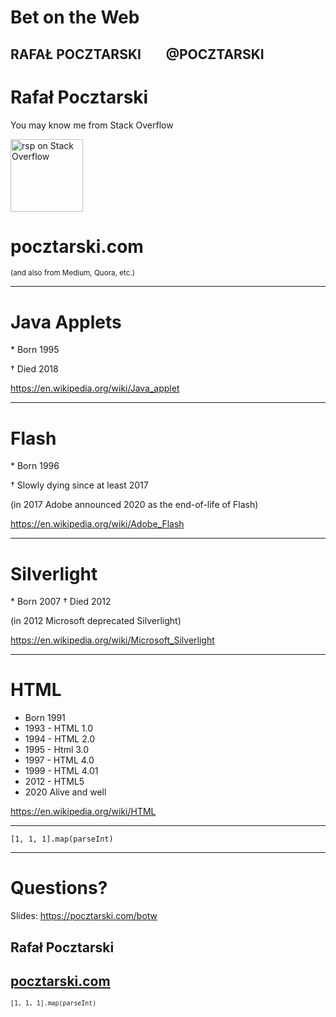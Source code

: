 
# Bet on the Web

RAFAŁ POCZTARSKI &nbsp;&nbsp;&nbsp;&nbsp;&nbsp;&nbsp; @POCZTARSKI
---

# Rafał Pocztarski

You may know me from Stack Overflow

[<img alt="rsp on Stack Overflow" src="https://stackexchange.com/users/flair/303952.png" height="116">](https://stackoverflow.com/users/613198/rsp)

# pocztarski.com

<small>(and also from Medium, Quora, etc.)</small>

---

# Java Applets

\* Born 1995

† Died 2018

https://en.wikipedia.org/wiki/Java_applet

---

# Flash

\* Born 1996

† Slowly dying since at least 2017

(in 2017 Adobe announced 2020 as the end-of-life of Flash)

https://en.wikipedia.org/wiki/Adobe_Flash

---

# Silverlight

\* Born 2007
† Died 2012

(in 2012 Microsoft deprecated Silverlight)

https://en.wikipedia.org/wiki/Microsoft_Silverlight

---

# HTML

- Born 1991
- 1993 - HTML 1.0
- 1994 - HTML 2.0
- 1995 - Html 3.0
- 1997 - HTML 4.0
- 1999 - HTML 4.01
- 2012 - HTML5
- 2020 Alive and well

https://en.wikipedia.org/wiki/HTML

---

`[1, 1, 1].map(parseInt)`

---

# Questions?

Slides: https://pocztarski.com/botw

## Rafał Pocztarski

## [pocztarski.com](https://pocztarski.com)

<small> `[1, 1, 1].map(parseInt)` </small>
